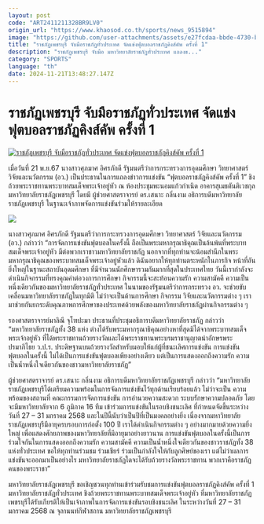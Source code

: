 ```yaml
---
layout: post
code: "ART2411211328BR9LV0"
origin_url: "https://www.khaosod.co.th/sports/news_9515894"
image: "https://github.com/user-attachments/assets/e27fcdaa-bbde-4730-b244-cfc447c81db2"
title: "ราชภัฏเพชรบุรี จับมือราชภัฏทั่วประเทศ จัดแข่งฟุตบอลราชภัฏคิงส์คัพ ครั้งที่ 1"
description: "ราชภัฏเพชรบุรี จับมือ มหาวิทยาลัยราชภัฏทั่วประเทศ แถลงข..."
category: "SPORTS"
language: "th"
date: 2024-11-21T13:48:27.147Z
---
```


# ราชภัฏเพชรบุรี จับมือราชภัฏทั่วประเทศ จัดแข่งฟุตบอลราชภัฏคิงส์คัพ ครั้งที่ 1

[![ราชภัฏเพชรบุรี จับมือราชภัฏทั่วประเทศ จัดแข่งฟุตบอลราชภัฏคิงส์คัพ ครั้งที่ 1](https://www.khaosod.co.th/wpapp/uploads/2024/11/gre.jpg "ราชภัฏเพชรบุรี จับมือราชภัฏทั่วประเทศ จัดแข่งฟุตบอลราชภัฏคิงส์คัพ ครั้งที่ 1")](https://www.khaosod.co.th/wpapp/uploads/2024/11/gre.jpg)

เมื่อวันที่ 21 พ.ย.67 นางสาวศุภมาศ อิศรภักดี รัฐมนตรีว่าการกระทรวงการอุดมศึกษา วิทยาศาสตร์ วิจัยและนวัตกรรม (อว.) เป็นประธานในการแถลงข่าวการแข่งขัน “ฟุตบอลราชภัฏคิงส์คัพ ครั้งที่ 1” ชิงถ้วยพระราชทานพระบาทสมเด็จพระเจ้าอยู่หัว ณ ห้องประชุมพะนอมแก้วกำเนิด อาคารสุเมธตันติเวชกุล มหาวิทยาลัยราชภัฏเพชรบุรี โดยมี ผู้ช่วยศาสตราจารย์ ดร.เสนาะ กลิ่นงาม อธิการบดีมหาวิทยาลัยราชภัฏเพชรบุรี ในฐานะเจ้าภาพจัดการแข่งขันร่วมให้รายละเอียด

![](https://www.khaosod.co.th/wpapp/uploads/2024/11/DSC_1715_0-scaled.jpg)

นางสาวศุภมาศ อิศรภักดี รัฐมนตรีว่าการกระทรวงการอุดมศึกษา วิทยาศาสตร์ วิจัยและนวัตกรรม (อว.) กล่าวว่า “การจัดการแข่งขันฟุตบอลในครั้งนี้ ถือเป็นพระมหากรุณาธิคุณเป็นล้นพ้นที่พระบาทสมเด็จพระเจ้าอยู่หัว มีต่อพวกเราชาวมหาวิทยาลัยราชภัฏ นอกจากที่ทุกท่านจะน้อมสำนึกในพระมหากรุณาธิคุณของพระบาทสมเด็จพระเจ้าอยู่หัวแล้ว ดิฉันอยากให้ทุกท่านตระหนักในภารกิจ หน้าที่อันยิ่งใหญ่ในฐานะสถาบันอุดมศึกษา ที่มีจำนวนนักศึกษารวมกันมากที่สุดในประเทศไทย วันนี้เรากำลังจะดำเนินกิจกรรมที่ทรงคุณค่าต่อวงการการศึกษา กิจกรรมนี้จะสะท้อนความรัก ความสามัคคี ความเป็นหนึ่งเดียวกันของมหาวิทยาลัยราชภัฏทั่วประเทศ ในนามของรัฐมนตรีว่าการกระทรวง อว. จะช่วยขับเคลื่อนมหาวิทยาลัยราชภัฏในทุกมิติ ไม่ว่าจะเป็นด้านการศึกษา กิจกรรม วิจัยและนวัตกรรมต่าง ๆ เรามาช่วยกันยกระดับคุณภาพการศึกษาของประเทศด้วยพลังของมหาวิทยาลัยราชภัฏผ่านกิจกรรมต่าง ๆ

รองศาสตราจารย์มาลิณี จุโฑปะมา ประธานที่ประชุมอธิการบดีมหาวิทยาลัยราชภัฏ กล่าวว่า “มหาวิทยาลัยราชภัฏทั้ง 38 แห่ง ต่างได้รับพระมหากรุณาธิคุณอย่างหาที่สุดมิได้จากพระบาทสมเด็จพระเจ้าอยู่หัว ที่ได้พระราชทานถ้วยรางวัลและได้พระราชทานพระบรมราชานุญาตนำอักษรพระปรมาภิไธย ว.ป.ร. ประดิษฐานบนถ้วยรางวัลสำหรับมอบให้แก่ผู้ที่ชนะเลิศการแข่งขัน การแข่งขันฟุตบอลในครั้งนี้ ไม่ได้เป็นการแข่งขันฟุตบอลเพียงอย่างเดียว แต่เป็นการแสดงออกถึงความรัก ความเป็นน้ำหนึ่งใจเดียวกันของชาวมหาวิทยาลัยราชภัฏ”

ผู้ช่วยศาสตราจารย์ ดร.เสนาะ กลิ่นงาม อธิการบดีมหาวิทยาลัยราชภัฏเพชรบุรี กล่าวว่า “มหาวิทยาลัยราชภัฏเพชรบุรีได้เตรียมความพร้อมในการจัดการแข่งขันไว้ทุกด้านเรียบร้อยแล้ว ไม่ว่าจะเป็น ความพร้อมของสถานที่ คณะกรรมการจัดการแข่งขัน การอำนวยความสะดวก ระบบรักษาความปลอดภัย โดยจะมีมหาวิทยาลัยจาก 6 ภูมิภาค 16 ทีม เข้าร่วมการแข่งขันในรอบชิงชนะเลิศ ที่กำหนดจัดขึ้นระหว่างวันที่ 27 – 31 มกราคม 2568 และในปีนี้นับว่าเป็นปีที่เป็นมงคลอย่างยิ่ง เนื่องจากมหาวิทยาลัยราชภัฏเพชรบุรีมีอายุครบรอบการก่อตั้ง 100 ปี เราได้ดำเนินกิจกรรมต่าง ๆ อย่างมากมายด้วยความยิ่งใหญ่ เพื่อแสดงศักยภาพของมหาวิทยาลัยที่มีอายุมาอย่างยาวนาน การแข่งขันฟุตบอลในครั้งนี้เป็นการร่วมใจกันในการแสดงออกถึงความรัก ความสามัคคี ความเป็นน้ำหนึ่งใจเดียวกันของชาวราชภัฏทั้ง 38 แห่งทั่วประเทศ ขอให้ทุกท่านร่วมชม ร่วมเชียร์ ร่วมเป็นกำลังใจให้กับลูกศิษย์ของเรา แต่ไม่ว่าผลการแข่งขันจะออกมาเป็นอย่างไร มหาวิทยาลัยราชภัฏใดจะได้รับถ้วยรางวัลพระราชทาน พวกเราคือราชภัฏ คนของพระราชา”

มหาวิทยาลัยราชภัฏเพชรบุรี ขอเชิญชวนทุกท่านเข้าร่วมรับชมการแข่งขันฟุตบอลราชภัฏคิงส์คัพ ครั้งที่ 1 มหาวิทยาลัยราชภัฏทั่วประเทศ ชิงถ้วยพระราชทานพระบาทสมเด็จพระเจ้าอยู่หัว ที่มหาวิทยาลัยราชภัฏเพชรบุรีได้รับเกียรติให้เป็นเจ้าภาพในการจัดการแข่งขันรอบชิงชนะเลิศ ในระหว่างวันที่ 27 – 31 มกราคม 2568 ณ จุลานนท์กีฬาสถาน มหาวิทยาลัยราชภัฏเพชรบุรี